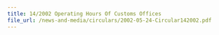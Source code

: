 ```yaml
---
title: 14/2002 Operating Hours Of Customs Offices
file_url: /news-and-media/circulars/2002-05-24-Circular142002.pdf
---
```

